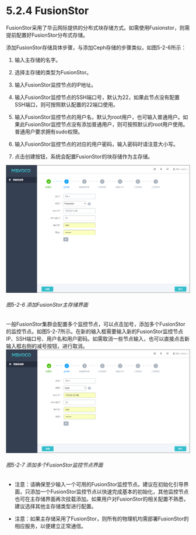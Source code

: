 # 5.2.4 FusionStor

FusionStor采用了华云网际提供的分布式块存储方式。如需使用Fusionstor，则需提前配置好FusionStor分布式存储。

添加FusionStor存储具体步骤，与添加Ceph存储的步骤类似，如图5-2-6所示：
1. 输入主存储的名字。

2. 选择主存储的类型为FusionStor。

3. 输入FusionStor监控节点的IP地址。

4. 输入FusionStor监控节点的SSH端口号，默认为22，如果此节点没有配置SSH端口，则可按照默认配置的22端口使用。

5. 输入FusionStor监控节点的用户名，默认为root用户，也可输入普通用户。如果此FusionStor监控节点没有添加普通用户，则可按照默认的root用户使用。普通用户要求拥有sudo权限。

6. 输入FusionStor监控节点的对应的用户密码，输入密码时请注意大小写。

7. 点击创建按钮，系统会配置FusionStor的块存储作为主存储。

![png](../images/5-2-6.png "图5-2-6 添加FusionStor主存储界面")
###### 图5-2-6 添加FusionStor主存储界面

一般FusionStor集群会配置多个监控节点，可以点击加号，添加多个FusionStor的监控节点。如图5-2-7所示。在新的输入框需要输入新的FusionStor监控节点IP、SSH端口号、用户名和用户密码。如需取消一些节点输入，也可以直接点击新输入框右侧的减号按钮，进行取消。
![png](../images/5-2-4.png "图5-2-7 添加多个FusionStor监控节点界面")
###### 图5-2-7 添加多个FusionStor监控节点界面 

* 注意：请确保至少输入一个可用的FusionStor监控节点。建议在初始化引导界面，只添加一个FusionStor监控节点以快速完成基本的初始化，其他监控节点也可在主存储界面再次挂载添加。如果用户对FusionStor的相关配置不熟悉，建议选择其他主存储类型进行配置。

* 注意：如果主存储采用了FusionStor，则所有的物理机均需部署FusionStor的相应服务，以便建立正常通信。
